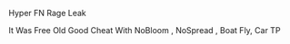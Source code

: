 
Hyper FN Rage Leak

It Was Free Old Good Cheat With NoBloom , NoSpread , Boat Fly, Car TP


















